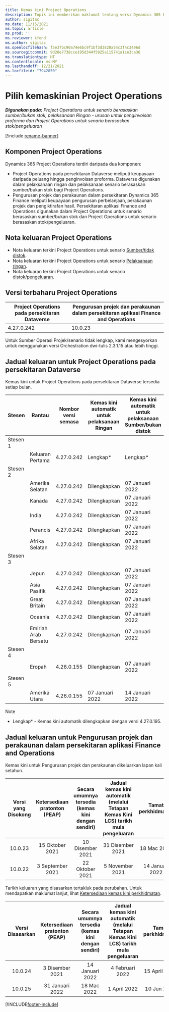 ```yaml
---
title: Kemas kini Project Operations
description: Topik ini memberikan maklumat tentang versi Dynamics 365 Project Operations yang dikeluarkan.
author: sigitac
ms.date: 11/15/2021
ms.topic: article
ms.prod: ''
ms.reviewer: kfend
ms.author: sigitac
ms.openlocfilehash: f5e37bc90a74e6bc9f1bf3d3820a34c3f4c3496d
ms.sourcegitcommit: 9d20e7738cce195d344f5925a115741a1ce3ca36
ms.translationtype: HT
ms.contentlocale: ms-MY
ms.lasthandoff: 12/21/2021
ms.locfileid: "7942850"
---
```

# <a name="project-operations-updates"></a>Pilih kemaskinian Project Operations

_**Digunakan pada:** Project Operations untuk senario berasaskan sumber/bukan stok, pelaksanaan Ringan - urusan untuk penginvoisan proforma dan Project Operations untuk senario berasaskan stok/pengeluaran_

[!include [rename-banner](~/includes/cc-data-platform-banner.md)]

## <a name="project-operations-components"></a>Komponen Project Operations

Dynamics 365 Project Operations terdiri daripada dua komponen:

- Project Operations pada persekitaran Dataverse meliputi keupayaan daripada peluang hingga penginvoisan proforma. Dataverse digunakan dalam pelaksanaan ringan dan pelaksanaan senario berasaskan sumber/bukan stok bagi Project Operations.
- Pengurusan projek dan perakaunan dalam persekitaran Dynamics 365 Finance meliputi keupayaan pengurusan perbelanjaan, perakaunan projek dan pengiktirafan hasil. Persekitaran aplikasi Finance and Operations digunakan dalam Project Operations untuk senario berasaskan sumber/bukan stok dan Project Operations untuk senario berasaskan stok/pengeluaran.

## <a name="project-operations-release-notes"></a>Nota keluaran Project Operations
- Nota keluaran terkini Project Operations untuk senario [Sumber/tidak distok](whats-new-dec-2021-resource-based.md).
- Nota keluaran terkini Project Operations untuk senario [Pelaksanaan ringan](../pro/whats-new/whats-new-dec-2021-lite.md).
- Nota keluaran terkini Project Operations untuk senario [distok/pengeluaran](../prod-pma/whats-new/whats-new-oct-2021-stocked.md).

## <a name="project-operations-latest-version"></a>Versi terbaharu Project Operations

| Project Operations pada persekitaran Dataverse | Pengurusan projek dan perakaunan dalam persekitaran aplikasi Finance and Operations | 
| --- | --- |
| 4.27.0.242 | 10.0.23 |

Untuk Sumber Operasi Projek/senario tidak lengkap, kami mengesyorkan untuk menggunakan versi Orchestration dwi-tulis 2.3.1.15 atau lebih tinggi.

## <a name="release-schedule-for-project-operations-on-dataverse-environment"></a>Jadual keluaran untuk Project Operations pada persekitaran Dataverse

Kemas kini untuk Project Operations pada persekitaran Dataverse tersedia setiap bulan. 

| Stesen | Rantau | Nombor versi semasa | Kemas kini automatik untuk pelaksanaan Ringan | Kemas kini automatik untuk pelaksanaan Sumber/bukan distok | Nombor versi seterusnya | Versi seterusnya tersedia secara am |
|-----------|-----------------------|-----------------|--------------------|---------------------|---------------------|---------------------|
| Stesen 1 |   &nbsp;              |    &nbsp;       | &nbsp;             |      &nbsp;         |      &nbsp;         |      &nbsp;         |
|   &nbsp;  | Keluaran Pertama         |  4.27.0.242     | Lengkap*          | Lengkap*           | TBD                 | 14 Januari 2022    |
| Stesen 2 |   &nbsp;              |    &nbsp;       | &nbsp;             |      &nbsp;         |      &nbsp;         |      &nbsp;         |
|   &nbsp;  | Amerika Selatan         |  4.27.0.242     | Dilengkapkan           | 07 Januari 2022    | TBD                 | 14 Januari 2022    |
|   &nbsp;  | Kanada                |  4.27.0.242     | Dilengkapkan           | 07 Januari 2022    | TBD                 | 14 Januari 2022    |
|   &nbsp;  | India                 |  4.27.0.242     | Dilengkapkan           | 07 Januari 2022    | TBD                 | 14 Januari 2022    |
|   &nbsp;  | Perancis                |  4.27.0.242     | Dilengkapkan           | 07 Januari 2022    | TBD                 | 14 Januari 2022    |
|   &nbsp;  | Afrika Selatan          |  4.27.0.242     | Dilengkapkan           | 07 Januari 2022    | TBD                 | 14 Januari 2022    |
| Stesen 3 |      &nbsp;           |     &nbsp;      |     &nbsp;         |      &nbsp;         |      &nbsp;         |      &nbsp;         |
|   &nbsp;  | Jepun                 |  4.27.0.242     | Dilengkapkan           | 07 Januari 2022    | TBD                 | 21 Januari 2022    |
|   &nbsp;  | Asia Pasifik          |  4.27.0.242     | Dilengkapkan           | 07 Januari 2022    | TBD                 | 21 Januari 2022    |
|   &nbsp;  | Great Britain         |  4.27.0.242     | Dilengkapkan           | 07 Januari 2022    | TBD                 | 21 Januari 2022    |
|   &nbsp;  | Oceania               |  4.27.0.242     | Dilengkapkan           | 07 Januari 2022    | TBD                 | 21 Januari 2022    |
|   &nbsp;  | Emiriah Arab Bersatu  |  4.27.0.242     | Dilengkapkan           | 07 Januari 2022    | TBD                 | 21 Januari 2022    |
| Stesen 4 |     &nbsp;            |     &nbsp;      |     &nbsp;         |      &nbsp;         |      &nbsp;         |      &nbsp;         |
|   &nbsp;  | Eropah                |  4.26.0.155     | Dilengkapkan           | 07 Januari 2022    | 4.27.0.242          | 10 Januari 2022    |
| Stesen 5 |     &nbsp;            |     &nbsp;      |     &nbsp;         |      &nbsp;         |      &nbsp;         |      &nbsp;         |
|   &nbsp;  | Amerika Utara         |  4.26.0.155     | 07 Januari 2022   | 14 Januari 2022    | 4.27.0.242          | 17 Januari 2022    |

>[!Note]
> - Lengkap* - Kemas kini automatik dilengkapkan dengan versi 4.27.0.195.


## <a name="release-schedule-for-project-management-and-accounting-in-the-finance-and-operations-apps-environment"></a>Jadual keluaran untuk Pengurusan projek dan perakaunan dalam persekitaran aplikasi Finance and Operations

Kemas kini untuk Pengurusan projek dan perakaunan dikeluarkan lapan kali setahun.

|Versi yang Disokong| Ketersediaan pratonton (PEAP) | Secara umumnya tersedia (kemas kini dengan sendiri) | Jadual kemas kini automatik (melalui Tetapan Kemas Kini LCS) tarikh mula pengeluaran |   Tamat perkhidmatan   |
|:---------------:|:---------------------------:|:---------------------------------:|:--------------------------------------------------------------------:|:------------------:|
|     10.0.23     |      15 Oktober 2021       |        10 Disember 2021          |                          31 Disember 2021                           | 18 Mac 2022     |
|     10.0.22     |      3 September 2021      |        22 Oktober 2021           |                          5 November 2021                            | 14 Januari 2022   |


Tarikh keluaran yang disasarkan tertakluk pada perubahan. Untuk mendapatkan maklumat lanjut, lihat [Ketersediaan kemas kini perkhidmatan](/dynamics365/fin-ops-core/fin-ops/get-started/public-preview-releases?toc=%2fdynamics365%2ffinance%2ftoc.json).

|Versi Disasarkan | Ketersediaan pratonton (PEAP) | Secara umumnya tersedia (kemas kini dengan sendiri) | Jadual kemas kini automatik (melalui Tetapan Kemas Kini LCS) tarikh mula pengeluaran |   Tamat perkhidmatan   |
|:---------------:|:---------------------------:|:---------------------------------:|:--------------------------------------------------------------------:|:------------------:|
|     10.0.24     |      3 Disember 2021       |        14 Januari 2022           |                          4 Februari 2022                            | 15 April 2022     |
|     10.0.25     |      31 Januari 2022       |        18 Mac 2022             |                          1 April 2022                               | 10 Jun 2022      |

[!INCLUDE[footer-include](../includes/footer-banner.md)]
